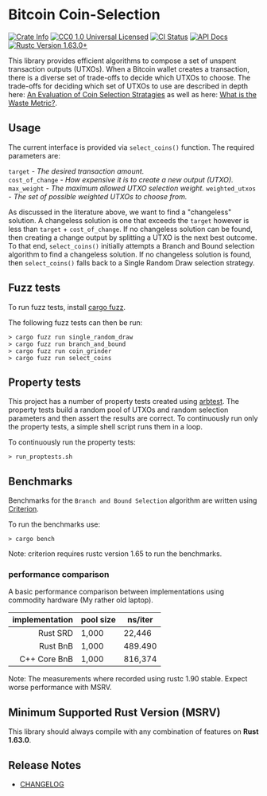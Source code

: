 # Bitcoin Coin-Selection

<p>
    <a href="https://crates.io/crates/bitcoin_coin_selection"><img alt="Crate Info" src="https://img.shields.io/crates/v/bitcoin_coin_selection.svg"/></a>
    <a href="https://github.com/p2pderivatives/rust-bitcoin-coin-selection/blob/master/LICENSE"><img alt="CC0 1.0 Universal Licensed" src="https://img.shields.io/badge/license-CC0--1.0-blue.svg"/></a>
    <a href="https://github.com/p2pderivatives/rust-bitcoin-coin-selection/actions?query=workflow%3AContinuous%20integration"><img alt="CI Status" src="https://github.com/p2pderivatives/rust-bitcoin-coin-selection/workflows/Continuous%20integration/badge.svg"></a>
    <a href="https://docs.rs/bitcoin-coin-selection"><img alt="API Docs" src="https://img.shields.io/docsrs/bitcoin-coin-selection"/></a>
    <a href="https://blog.rust-lang.org/2022/08/11/Rust-1.63.0"><img alt="Rustc Version 1.63.0+" src="https://img.shields.io/badge/rustc-1.63.0%2B-lightgrey.svg"/></a>
</p>

This library provides efficient algorithms to compose a set of unspent transaction outputs (UTXOs).  When a Bitcoin wallet creates a transaction, there is a diverse set of trade-offs to decide which UTXOs to choose.  The trade-offs for deciding which set of UTXOs to use are described in depth here: [An Evaluation of Coin Selection Stratagies](https://murch.one/wp-content/uploads/2016/11/erhardt2016coinselection.pdf) as well as here: [What is the Waste Metric?](https://murch.one/posts/waste-metric/).

## Usage

The current interface is provided via `select_coins()` function.  The required parameters are:

`target` - *The desired transaction amount.*  
`cost_of_change` - *How expensive it is to create a new output (UTXO).*  
`max_weight` - *The maximum allowed UTXO selection weight.*
`weighted_utxos` - *The set of possible weighted UTXOs to choose from.*


As discussed in the literature above, we want to find a "changeless" solution.  A changeless solution is one that exceeds the `target` however is less than `target` + `cost_of_change`.  If no changeless solution can be found, then creating a change output by splitting a UTXO is the next best outcome.  To that end, `select_coins()` initially attempts a Branch and Bound selection algorithm to find a changeless solution.  If no changeless solution is found, then `select_coins()` falls back to a Single Random Draw selection strategy.

## Fuzz tests

To run fuzz tests, install [cargo fuzz](https://crates.io/crates/cargo-fuzz).

The following fuzz tests can then be run:
```
> cargo fuzz run single_random_draw 
> cargo fuzz run branch_and_bound 
> cargo fuzz run coin_grinder 
> cargo fuzz run select_coins
```

## Property tests

This project has a number of property tests created using [arbtest](https://github.com/matklad/arbtest).  The property tests build a random pool of UTXOs and random selection parameters and then assert the results are correct.  To continuously run only the property tests, a simple shell script runs them in a loop.

To continuously run the property tests:
```
> run_proptests.sh
```

## Benchmarks

Benchmarks for the `Branch and Bound Selection` algorithm are written using [Criterion]( https://github.com/bheisler/criterion.rs).

To run the benchmarks use: 
```
> cargo bench
```

Note: criterion requires rustc version 1.65 to run the benchmarks.

### performance comparison

A basic performance comparison between implementations using commodity hardware (My rather old laptop).

|implementation|pool size|ns/iter|
|-------------:|---------|-------|
|      Rust SRD|    1,000| 22,446|
|      Rust BnB|    1,000|489.490|
|  C++ Core BnB|    1,000|816,374|

Note: The measurements where recorded using rustc 1.90 stable.  Expect worse performance with MSRV.

## Minimum Supported Rust Version (MSRV)

This library should always compile with any combination of features on **Rust 1.63.0**.

## Release Notes

- [CHANGELOG](CHANGELOG.md)
